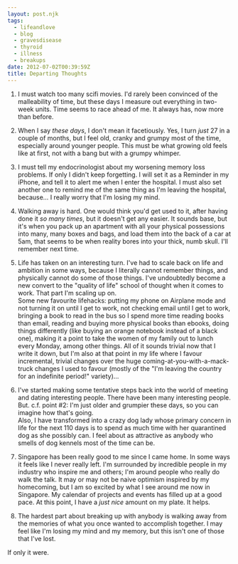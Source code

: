```yaml
---
layout: post.njk
tags:
  - lifeandlove
  - blog
  - gravesdisease
  - thyroid
  - illness
  - breakups
date: 2012-07-02T00:39:59Z
title: Departing Thoughts
---
```


1. I must watch too many scifi movies. I'd rarely been convinced of the malleability of time, but these days I measure out everything in two-week units. Time seems to race ahead of me. It always has, now more than before.

2. When I say _these days_, I don't mean it facetiously. Yes, I turn _just_ 27 in a couple of months, but I feel old, cranky and grumpy most of the time, especially around younger people. This must be what growing old feels like at first, not with a bang but with a grumpy whimper.

3. I must tell my endocrinologist about my worsening memory loss problems. If only I didn't keep forgetting. I will set it as a Reminder in my iPhone, and tell it to alert me when I enter the hospital. I must also set another one to remind me of the same thing as I'm leaving the hospital, because… I really worry that I'm losing my mind.

4. Walking away is hard. One would think you'd get used to it, after having done it _so many times_, but it doesn't get any easier. It sounds base, but it's when you pack up an apartment with all your physical possessions into many, many boxes and bags, and load them into the back of a car at 5am, that seems to be when reality bores into your thick, numb skull. I'll remember next time.

5. Life has taken on an interesting turn. I've had to scale back on life and ambition in some ways, because I literally cannot remember things, and physically cannot do some of those things. I've undoubtedly become a new convert to the "quality of life" school of thought when it comes to work. That part I'm scaling up on. <br />Some new favourite lifehacks: putting my phone on Airplane mode and not turning it on until I get to work, not checking email until I get to work, bringing a book to read in the bus so I spend more time reading books than email, reading and buying more physical books than ebooks, doing things differently (like buying an orange notebook instead of a black one), making it a point to take the women of my family out to lunch every Monday, among other things. All of it sounds trivial now that I write it down, but I'm also at that point in my life where I favour incremental, trivial changes over the huge coming-at-you-with-a-mack-truck changes I used to favour (mostly of the "I'm leaving the country for an indefinite period!" variety)…

6. I've started making some tentative steps back into the world of meeting and dating interesting people. There have been many interesting people. But. c.f. point #2: I'm just older and grumpier these days, so you can imagine how that's going. <br />Also, I have transformed into a crazy dog lady whose primary concern in life for the next 110 days is to spend as much time with her quarantined dog as she possibly can. I feel about as attractive as anybody who smells of dog kennels most of the time can be.

7. Singapore has been really good to me since I came home. In some ways it feels like I never really left. I'm surrounded by incredible people in my industry who inspire me and others; I'm around people who really do walk the talk. It may or may not be naive optimism inspired by my homecoming, but I am so excited by what I see around me now in Singapore. My calendar of projects and events has filled up at a good pace. At this point, I have a _just nice_ amount on my plate. It helps.

8. The hardest part about breaking up with anybody is walking away from the memories of what you once wanted to accomplish together. I may feel like I'm losing my mind and my memory, but this isn't one of those that I've lost.

If only it were.
